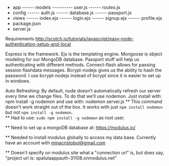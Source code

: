 
- app
------ models
---------- user.js 	<!-- our user model -->
------ routes.js 	<!-- all the routes for our application -->
- config
------ auth.js 		<!-- will hold all our client secret keys (facebook, twitter, google) -->
------ database.js 	<!-- will hold our database connection settings -->
------ passport.js 	<!-- configuring the strategies for passport -->
- views
------ index.ejs 	<!-- show our home page with login links -->
------ login.ejs 	<!-- show our login form -->
------ signup.ejs 	<!-- show our signup form -->
------ profile.ejs 	<!-- after a user logs in, they will see their profile -->
- package.json 		<!-- handle our npm packages -->
- server.js 		<!-- setup our application -->


Requirements
http://scotch.io/tutorials/javascript/easy-node-authentication-setup-and-local

 Express is the framework.
 Ejs is the templating engine.
 Mongoose is object modeling for our MongoDB database.
 Passport stuff will help us authenticating with different methods.
 Connect-flash allows for passing session flashdata messages.
 Bcrypt-nodejs gives us the ability to hash the password. I use bcrypt-nodejs instead of bcrypt since it is easier to set up in windows.


Auto Refreshing: By default, node doesn’t automatically refresh our server every time we change files. To do that we’ll use nodemon. Just install with: npm install -g nodemon and use with: nodemon server.js
** This command doesn't work straight out of the box.  It works with just `npm install nodemon` but not `npm install -g nodemon`.  
** Had to use: `sudo npm install -g nodemon` as root user.

** Need to set up a mongoDB database at: https://modulus.io/

** Needed to install modulus globally to access my data base.  Currently have an account with minacristobol@gmail.com

** Doesn't specify on modulus site what a "connection url" is, but does say, "project url is: spatulaappauth-31108.onmodulus.net"
